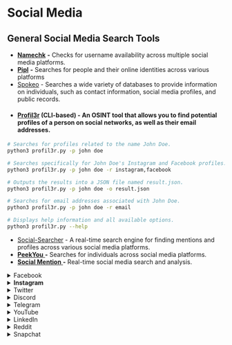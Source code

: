 # Social Media

## General Social Media Search Tools

* [**Namechk**](https://namechk.com/) **-** Checks for username availability across multiple social media platforms.
* [**Pipl**](https://pipl.com/) **-** Searches for people and their online identities across various platforms
* [Spokeo](https://www.spokeo.com/) - Searches a wide variety of databases to provide information on individuals, such as contact information, social media profiles, and public records.
* #### [Profil3r](https://github.com/Greyjedix/Profil3r) (CLI-based) - An OSINT tool that allows you to find potential profiles of a person on social networks, as well as their email addresses.

```bash
# Searches for profiles related to the name John Doe.
python3 profil3r.py -p john doe

# Searches specifically for John Doe's Instagram and Facebook profiles.
python3 profil3r.py -p john doe -r instagram,facebook

# Outputs the results into a JSON file named result.json.
python3 profil3r.py -p john doe -o result.json

# Searches for email addresses associated with John Doe.
python3 profil3r.py -p john doe -r email

# Displays help information and all available options.
python3 profil3r.py --help
```

* [Social-Searcher](https://www.social-searcher.com/) - A real-time search engine for finding mentions and profiles across various social media platforms.
* [**PeekYou** ](https://www.peekyou.com/)**-** Searches for individuals across social media platforms.
* [**Social Mention** ](http://www.socialmention.com/)**-** Real-time social media search and analysis.

<details>

<summary>Facebook</summary>

* [**IntelTechniques Facebook Tools**](https://inteltechniques.com/tools/Facebook.html) **-** Offers a collection of search tools specifically for Facebook, useful for finding profiles, posts, and more.
* [**Stalkscan**](https://www.stalkscan.com/) **-** Provides detailed search options to explore public Facebook profiles.
* [**Graph.tips**](http://graph.tips/) **Facebook Search -** Allows for advanced Facebook graph searching.
* [**Search Is Back**](https://searchisback.com/) **-** Provides custom search filters for finding people, posts, events on Facebook.
* [**Sowdust FB Search**](https://www.sowsearch.info/) **-** Offers advanced search options for Facebook posts and profiles.

</details>

<details>

<summary><strong>Instagram</strong></summary>

* [**ImgInn**](https://imginn.com/) **-** Allows users to view and download posts and stories from public Instagram accounts.
* [**InstaDP**](https://www.instadp.com/) **-** Lets users view and download Instagram profile pictures in full size.
* [**Websta**](https://webstagram.org/) **-** Provides insights and analytics for Instagram profiles.
* [**InstaLeak**](https://instaleak.net/) **-** Allows checking if an Instagram account might have any security issues.
* [**Gramfeed**](http://gramfeed.com/) **-** Instagram viewer and search engine.

</details>

<details>

<summary>Twitter</summary>

* [**Foller.me**](https://foller.me/) **-** Provides analytics for Twitter accounts, including recent tweets, interests, and activity.
* [**Tweepy**](https://www.loginradius.com/blog/engineering/beginners-guide-to-tweepy/) **(CLI-based) -** A Python library for accessing the Twitter API, useful for gathering data about tweets and users.
* [**Twitonomy**](http://www.twitonomy.com/) **-** Provides detailed analytics about users, tweets, and engagement.
* [**Sleeping Time**](http://sleepingtime.org/) **-** Estimates when a user is likely asleep based on tweet patterns.

</details>

<details>

<summary>Discord</summary>

* [**Discord History Tracker**](https://dht.chylex.com/) **-** Allows users to save text chat history from Discord servers and channels.
* [**Discohook**](https://discohook.org/) **-** A message builder for Discord webhooks.
* [**DiscordLeaks**](https://discordleaks.unicornriot.ninja/) **-**Archive of public Discord servers known for activism and hacking topics.

</details>

<details>

<summary>Telegram </summary>

* [**Telegago**](https://telegago.com/) **-** A search engine for discovering Telegram groups and channels.
* [**TGStat**](https://tgstat.com/) **-** Provides statistics and analytics for Telegram channels and bots.
* [**Lyzem**](https://lyzem.com/) **-** Search engine for finding public groups, channels, and bots on Telegram.
* [**Telegraph**](https://telegra.ph/) **-** Tool for creating and sharing articles on Telegram.

</details>

<details>

<summary>YouTube</summary>

* [**Social Blade**](https://socialblade.com/) **-** Provides analytics and statistics for YouTube channels, including growth and engagement metrics.
* [**NoxInfluencer** ](https://www.noxinfluencer.com/)**-** Provides analytics and statistics for YouTube channels.
* [**TubeBuddy** ](https://www.tubebuddy.com/)**-** A browser extension providing advanced analytics and optimization tools for YouTube.
* [**VidIQ** ](https://vidiq.com/)**-** Offers tools for YouTube content research, analytics, and SEO.

</details>

<details>

<summary>LinkedIn</summary>

* **Linkedin Lookup (LinkedIn's built-in feature) -** Allows searching for people on LinkedIn by various criteria, including company, school, and name.
* [**LeadLeaper** ](https://www.leadleaper.com/)**-** LinkedIn plugin for finding and saving leads along with their email addresses.
* [**Lusha**](https://www.lusha.co/) **-** Provides contact information of LinkedIn profiles.
* [**Recruit’em** ](https://recruitin.net/)**-** Advanced search tool for finding candidates on LinkedIn.

</details>

<details>

<summary>Reddit</summary>

* [**Pushshift Reddit Search**](https://pushshift.io/) **-** A comprehensive search tool for exploring Reddit posts and comments historically.
* [**Reddit Investigator** ](http://www.redditinvestigator.com/)**-** Gathers data about a Reddit user’s activity and characteristics.
* [**RedditMetrics** ](http://redditmetrics.com/)**-** Tracks statistics and growth of subreddits.
* [**Reddit Enhancement Suite** ](https://redditenhancementsuite.com/)**-** A suite of tools to enhance your Reddit browsing experience.

</details>

<details>

<summary>Snapchat</summary>

* **Snap Map (official feature of Snapchat) -** Views public Snapchat stories geographically on a map

</details>

